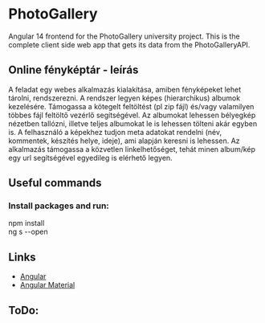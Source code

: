 # PhotoGallery
Angular 14 frontend for the PhotoGallery university project. This is the complete client side web app that gets its data from the PhotoGalleryAPI.

## Online fényképtár - leírás
A feladat egy webes alkalmazás kialakítása, amiben fényképeket lehet tárolni, rendszerezni. A rendszer legyen képes (hierarchikus) albumok kezelésére. Támogassa a kötegelt feltöltést (pl zip fájl) és/vagy valamilyen többes fájl feltöltő vezérlő segítségével. Az albumokat lehessen bélyegkép nézetben tallózni, illetve teljes albumokat le is lehessen tölteni akár egyben is. A felhasználó a képekhez tudjon meta adatokat rendelni (név, kommentek, készítés helye, ideje), ami alapján keresni is lehessen. Az alkalmazás támogassa a közvetlen linkelhetőséget, tehát minen album/kép egy url segítségével egyedileg is elérhető legyen.

## Useful commands

### Install packages and run:
npm install<br/>
ng s --open

## Links
- [Angular](https://angular.io/docs)
- [Angular Material](https://material.angular.io/)

## ToDo:
